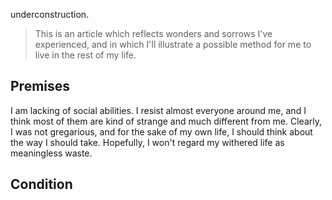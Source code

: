 underconstruction.

> This is an article which reflects wonders and sorrows I've experienced, and in which I'll illustrate a possible method for me to live in the rest of my life. 

## Premises

I am lacking of social abilities. I resist almost everyone around me, and I think most of them are kind of strange and much different from me. Clearly, I was not gregarious, and for the sake of my own life, I should think about the way I should take. Hopefully, I won't regard my withered life as meaningless waste.

## Condition




